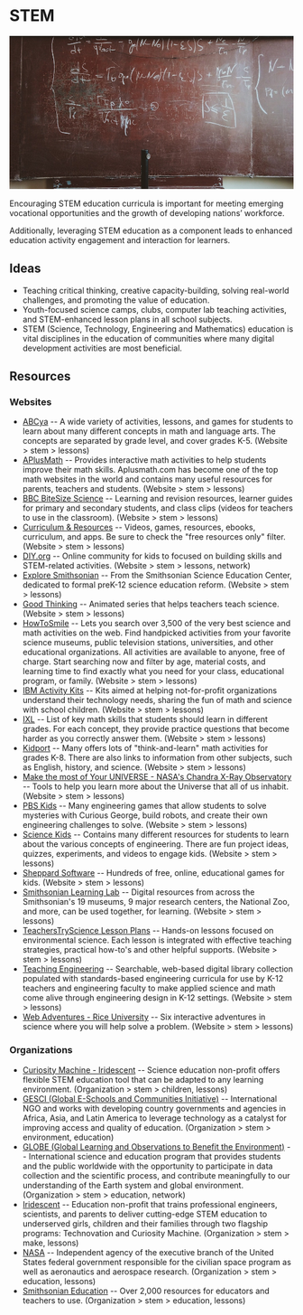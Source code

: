 # STEM

![STEM](../images/stem.jpg)

Encouraging STEM education curricula is important for meeting emerging vocational opportunities and the growth of developing nations’ workforce.

Additionally, leveraging STEM education as a component leads to enhanced education activity engagement and interaction for learners.



## Ideas

- Teaching critical thinking, creative capacity-building, solving real-world challenges, and promoting the value of education.
- Youth-focused science camps, clubs, computer lab teaching activities, and STEM-enhanced lesson plans in all school subjects.
- STEM (Science, Technology, Engineering and Mathematics) education is vital disciplines in the education of communities where many digital development activities are most beneficial.



## Resources

### Websites

- [ABCya](https://abcya.com/) -- A wide variety of activities, lessons, and games for students to learn about many different concepts in math and language arts. The concepts are separated by grade level, and cover grades K-5. (Website > stem > lessons)
- [APlusMath](http://aplusmath.com/) -- Provides interactive math activities to help students improve their math skills. Aplusmath.com has become one of the top math websites in the world and contains many useful resources for parents, teachers and students. (Website > stem > lessons)
- [BBC BiteSize Science](https://bbc.co.uk/education) -- Learning and revision resources, learner guides for primary and secondary students, and class clips (videos for teachers to use in the classroom). (Website > stem > lessons)
- [Curriculum & Resources](http://ssec.si.edu/explore-our-curriculum-resources) -- Videos, games, resources, ebooks, curriculum, and apps. Be sure to check the "free resources only" filter. (Website > stem > lessons)
- [DIY.org](https://diy.org/) -- Online community for kids to focused on building skills and STEM-related activities. (Website > stem > lessons, network)
- [Explore Smithsonian](http://ssec.si.edu/explore-smithsonian) -- From the Smithsonian Science Education Center, dedicated to formal preK-12 science education reform. (Website > stem > lessons)
- [Good Thinking](http://ssec.si.edu/goodthinking) -- Animated series that helps teachers teach science. (Website > stem > lessons)
- [HowToSmile](http://howtosmile.org/) -- Lets you search over 3,500 of the very best science and math activities on the web. Find handpicked activities from your favorite science museums, public television stations, universities, and other educational organizations. All activities are available to anyone, free of charge. Start searching now and filter by age, material costs, and learning time to find exactly what you need for your class, educational program, or family. (Website > stem > lessons)
- [IBM Activity Kits](https://ibm.com/ibm/responsibility/initiatives/activitykits/) -- Kits aimed at helping not-for-profit organizations understand their technology needs, sharing the fun of math and science with school children. (Website > stem > lessons)
- [IXL](https://ixl.com/) -- List of key math skills that students should learn in different grades. For each concept, they provide practice questions that become harder as you correctly answer them. (Website > stem > lessons)
- [Kidport](http://kidport.com/) -- Many offers lots of "think-and-learn" math activities for grades K-8. There are also links to information from other subjects, such as English, history, and science. (Website > stem > lessons)
- [Make the most of Your UNIVERSE - NASA's Chandra X-Ray Observatory](http://chandra.si.edu/corps/) -- Tools to help you learn more about the Universe that all of us inhabit. (Website > stem > lessons)
- [PBS Kids](https://pbskids.org/games/engineering/) -- Many engineering games that allow students to solve mysteries with Curious George, build robots, and create their own engineering challenges to solve. (Website > stem > lessons)
- [Science Kids](http://sciencekids.co.nz/) -- Contains many different resources for students to learn about the various concepts of engineering. There are fun project ideas, quizzes, experiments, and videos to engage kids. (Website > stem > lessons)
- [Sheppard Software](https://sheppardsoftware.com/) -- Hundreds of free, online, educational games for kids. (Website > stem > lessons)
- [Smithsonian Learning Lab](https://learninglab.si.edu/) -- Digital resources from across the Smithsonian's 19 museums, 9 major research centers, the National Zoo, and more, can be used together, for learning. (Website > stem > lessons)
- [TeachersTryScience Lesson Plans](http://teacherstryscience.org/) -- Hands-on lessons focused on environmental science. Each lesson is integrated with effective teaching strategies, practical how-to's and other helpful supports. (Website > stem > lessons)
- [Teaching Engineering](http://teachengineering.org/) -- Searchable, web-based digital library collection populated with standards-based engineering curricula for use by K-12 teachers and engineering faculty to make applied science and math come alive through engineering design in K-12 settings. (Website > stem > lessons)
- [Web Adventures - Rice University](http://webadventures.rice.edu/) -- Six interactive adventures in science where you will help solve a problem. (Website > stem > lessons)



### Organizations

- [Curiosity Machine - Iridescent](https://www.curiositymachine.org/) -- Science education non-profit offers flexible STEM education tool that can be adapted to any learning environment. (Organization > stem > children, lessons)
- [GESCI (Global E-Schools and Communities Initiative)](http://gesci.org/) -- International NGO and works with developing country governments and agencies in Africa, Asia, and Latin America to leverage technology as a catalyst for improving access and quality of education. (Organization > stem > environment, education)
- [GLOBE (Global Learning and Observations to Benefit the Environment)](http://globe.gov) -- International science and education program that provides students and the public worldwide with the opportunity to participate in data collection and the scientific process, and contribute meaningfully to our understanding of the Earth system and global environment. (Organization > stem > education, network)
- [Iridescent](http://iridescentlearning.org/) -- Education non-profit that trains professional engineers, scientists, and parents to deliver cutting-edge STEM education to underserved girls, children and their families through two flagship programs: Technovation and Curiosity Machine. (Organization > stem > make, lessons)
- [NASA](http://nasa.gov) -- Independent agency of the executive branch of the United States federal government responsible for the civilian space program as well as aeronautics and aerospace research. (Organization > stem > education, lessons)
- [Smithsonian Education](http://www.smithsonianeducation.org/educators/) -- Over 2,000 resources for educators and teachers to use. (Organization > stem > education, lessons)


